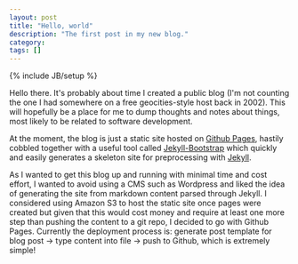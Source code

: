 ```yaml
---
layout: post
title: "Hello, world"
description: "The first post in my new blog."
category: 
tags: []
---
```

{% include JB/setup %}

Hello there. It's probably about time I created a public blog (I'm not counting the one I had somewhere on a free geocities-style host back in 2002). This will hopefully be a place for me to dump thoughts and notes about things, most likely to be related to software development. 

At the moment, the blog is just a static site hosted on [Github Pages](http://pages.github.com), hastily cobbled together with a useful tool called [Jekyll-Bootstrap](http://jekyllbootstrap.com) which quickly and easily generates a skeleton site for preprocessing with [Jekyll](https://github.com/mojombo/jekyll).

As I wanted to get this blog up and running with minimal time and cost effort, I wanted to avoid using a CMS such as Wordpress and liked the idea of generating the site from markdown content parsed through Jekyll. I considered using Amazon S3 to host the static site once pages were created but given that this would cost money and require at least one more step than pushing the content to a git repo, I decided to go with Github Pages. Currently the deployment process is: generate post template for blog post -> type content into file -> push to Github, which is extremely simple!
